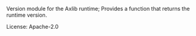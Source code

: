 Version module for the Axlib runtime; Provides a function that returns the runtime version.

License: Apache-2.0